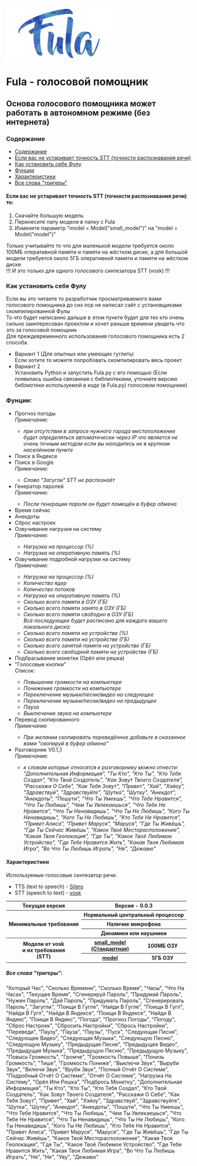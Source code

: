<img src="/icon.png" width="300">
<h1>Fula - голосовой помощник</h1>
<h2>Основа голосового помощника может работать в автономном режиме (без интернета)</h2>
<h3 id="links">Содержание</h3>
<ul>
    <li><a href="#links">Содержание</a></li>
    <li><a href="#accuracy-stt">Если вас не устаривает точность STT (точности распознавания речи)</a></li>
    <li><a href="#how-to-install">Как установить себе Фулу</a></li>
    <li><a href="#functions">Фунции</a></li>
    <li><a href="#property">Характеристики</a></li>
    <li><a href="#all-trigger-words">Все слова "тригеры"</a></li>
</ul>
<h4 id="accuracy-stt">Если вас не устаривает точность STT (точности распознавания речи) то:</h4>
<ol>
    <li>Скачайте большую модель</li>
    <li>Перенесите папу модели в папку с Fula</li>
    <li>Измените параметр "model = Model("small_model")" на "model = Model("model")"</li>
</ol>
<div>Только учитывайте то что для маленькой модели требуется около 100МБ оперативной памяти и памяти на жёстком диске, а для большой модели требуется около 5ГБ оперативной памяти и памяти на жёстком диске</div>
<div>!!! И это только для одного голосового синтезатора STT (vosk) !!!</div>
<h3 id="how-to-install">Как установить себе Фулу</h3>
<div>Если вы это читаете то разработчик просматриваемого вами голосового помощника до сих пор не написал сайт с установщиками скомпилированной Фулы</div>
<div>То что будет написанно дальше в этом пункте будет для тех кто очень сильно заинтересован проектом и хочет раньше времени увидеть что это за голосовой помощник</div>
<div>Для преждевременного использования голосового помощника есть 2 способа</div>
<ul>
    <li>Вариант 1 (Для опытных или умеющих гуглить)<br>Если хотите то можете попробовать скомпилировать весь проект</li>
    <li>Вариант 2<br>Установить Python и запустить Fula.py с его помощью (Если появилась ошибка связанная с библиотеками, уточните версию библиотеки используемой в коде (в Fula.py) голосовом помощнике)</li>
</ul>
<h3 id="functions">Фунции:</h3>
<ul>
    <li>Прогноз погоды
        <br>
        <i>Примечание:
        <ul>
            <li>при отсутствии в запросе нужного города местоположение будет определяться автоматически через IP что является не очень точным методом если вы находитесь не в крупном населённом пункте</li>
        </ul>
        </i>
    </li>
    <li>Поиск в Яндексе</li>
    <li>Поиск в Google
        <br>
        <i>Примечание:
        <ul>
            <li>Слово "Загугли" STT не распознаёт</li>
        </ul>
        </i>
    </li>
    <li>Генератор паролей
        <br>
        <i>Примечание:
        <ul>
            <li>После генерации пароля он будет помещён в буфер обмена</li>
        </ul>
        </i>
    </li>
    <li>Время сейчас</li>
    <li>Анекдоты</li>
    <li>Сброс настроек</li>
    <li>Озвучивание нагрузки на систему
        <br>
        <i>Примечание:
        <ul>
            <li>Нагрузка на процессор (%)</li>
            <li>Нагрузка на оперативную память (%)</li>
        </ul>
        </i>
    </li>
    <li>Озвучивание подробной нагрузки на систему
        <br>
        <i>Примечание:
        <ul>
            <li>Нагрузка на процессор (%)</li>
            <li>Количество ядер</li>
            <li>Количество потоков</li>
            <li>Нагрузка на оперативную память (%)</li>
            <li>Сколько всего памяти в ОЗУ (ГБ)</li>
            <li>Сколько всего памяти занято в ОЗУ (ГБ)</li>
            <li>Сколько всего памяти свободно в ОЗУ (ГБ)</li>
            <div>Всё последующее будет расписано для каждого вашего локального диска:</div>
            <li>Сколько всего памяти на устройстве (%)</li>
            <li>Сколько всего памяти на устройстве (ГБ)</li>
            <li>Сколько всего занятой памяти на устройстве (ГБ)</li>
            <li>Сколько всего свободной памяти на устройстве (ГБ)</li>
        </ul>
        </i>    
    </li>
    <li>Подбрасывание монетки (Орёл или решка)</li>
    <li>"Голосовые кнопки"
        <br>
        <i>Список:
        <ul>
            <li>Повышение громкости на компьютере</li>
            <li>Понижение громкости на компьютере</li>
            <li>Переключение музыки/песни/видео на следующее</li>
            <li>Переключение музыки/песни/видео на предыдущее</li>
            <li>Пауза</li>
            <li>Выключение звука на компьютере</li>
        </ul>
        </i>
    </li>
    <li>Перевод скопированного
        <br>
        <i>Примечание
        <ul>
            <li>При желании скопировать переведённое добавьте в сказанное вами "скопируй в буфер обмена"</li>
        </ul>
        </i>
    </li>
    <li>Разговорник V0.1_1
        <br>
        <i>Примечание:
        <ul>
            <li>к словам которые относятся к разговорнику можно отнести:<br>
            "Дополнительная Информация", "Ты Кто", "Кто Ты", "Кто Тебя Создал", "Кто Твой Создатель", "Как Зовут Твоего Создателя", "Расскажи О Себе", "Как Тебя Зовут", "Привет", "Хай", "Хэйоу", "Здравствуй", "Здравствуйте", "Шутка", "Шутку", "Анекдот", "Анекдоты", "Пошути", "Что Ты Умеешь", "Что Тебе Нравится", "Что Ты Любишь", "Чем Ты Увлекаешься", "Что Тебе Не Нравится", "Что Ты Ненавидишь", "Что Ты Не Любишь", "Кого Ты Ненавидишь", "Кого Ты Не Любишь", "Кто Тебе Не Нравится", "Привет Алиса", "Привет Маруся", "Маруся", "Где Ты Живёшь", "Где Ты Сейчас Живёшь", "Какое Твоё Месторасположение", "Какая Твоя Геолокация", "Где Ты", "Какое Твоё Любимое Устройство", "Где Тебе Нравится Жить", "Какая Твоя Любимая Игра", "Во Что Ты Любишь Играть", "Ня", "Дежавю"
            </li>
        </ul>
        </i>
    </li>
</ul>
<h4 id="property">Характеристики</h4>
<div>Используемые голосовые синтезатор речи:</div>
<ul>
    <li>TTS (text to speech) - <a href="https://github.com/snakers4/silero-models">Silero</a></li>
    <li>STT (speech to text) - <a href="https://github.com/alphacep/vosk-api">vosk</a></li>
</ul>
<table>
    <tr>
        <th>Текущая версия</th>
        <th colspan="2">Версия - 0.0.3</th>
    </tr>
    <tr>
        <th rowspan="3">Минимальные требования</th>
        <th colspan="2">Нормальный центральный процессор</th>
    </tr>
    <tr>
        <th colspan="2">Наличие микрофона</th>
    </tr>
    <tr>
        <th colspan="2">Динамики или наушники</th>
    </tr>
    <tr>
        <th rowspan="2">Модели от vosk<br>и их требования<br>(STT)</th>
        <th><a href="https://alphacephei.com/vosk/models/vosk-model-small-ru-0.22.zip">small_model<br>(Стандартная)</a></th>
        <th>100МБ ОЗУ</th>
    </tr>
    <tr>
        <th><a href="https://alphacephei.com/vosk/models/vosk-model-ru-0.22.zip">model</a></th>
        <th>5ГБ ОЗУ</th>
    </tr>
</table>
<h5 id="all-trigger-words">Все слова "тригеры":</h5>
<div>"Который Час", "Сколько Времени", "Сколько Время", "Часы", "Что На Часах", "Текущее Время", "Сгенерируй Пароль", "Придумай Пароль", "Нужен Пароль", "Дай Пароль", "Придумать Пароль", "Сгенерировать Пароль", "Загугли", "Поищи В Гугле", "Найди В Гугле", "Поищи В Гугл", "Найди В Гугл", "Найди В Яндексе", "Поищи В Яндексе", "Найди В Яндекс", "Поищи В Яндекс", "Погода", "Прогноз Погоды", "Погоду", "Сброс Настроек", "Сбросить Настройки", "Сбрось Настройки", "Переведи", "Паузу", "Пауза", "Паузы", "Пуск", "Следующая Песня", "Следующее Видео", "Следующая Музыка", "Следующую Песню", "Следующую Музыку", "Предыдущая Песня", "Предыдущее Видео", "Предыдущая Музыка", "Предыдущую Песню", "Предыдущую Музыку", "Повысь Громкость", "Громче", "Громкость Повыше", "Понизь Громкость", "Тише", "Громкость Пониже", "Выключи Звук", "Выруби Звук", "Включи Звук", "Вруби Звук", "Полный Отчёт О Системе", "Подробный Отчёт О Системе", "Отчёт О Системе", "Нагрузка На Систему", "Орёл Или Решка", "Подбрось Монетку", "Дополнительная Информация", "Ты Кто", "Кто Ты", "Кто Тебя Создал", "Кто Твой Создатель", "Как Зовут Твоего Создателя", "Расскажи О Себе", "Как Тебя Зовут", "Привет", "Хай", "Хэйоу", "Здравствуй", "Здравствуйте", "Шутка", "Шутку", "Анекдот", "Анекдоты", "Пошути", "Что Ты Умеешь", "Что Тебе Нравится", "Что Ты Любишь", "Чем Ты Увлекаешься", "Что Тебе Не Нравится", "Что Ты Ненавидишь", "Что Ты Не Любишь", "Кого Ты Ненавидишь", "Кого Ты Не Любишь", "Кто Тебе Не Нравится", "Привет Алиса", "Привет Маруся", "Маруся", "Где Ты Живёшь", "Где Ты Сейчас Живёшь", "Какое Твоё Месторасположение", "Какая Твоя Геолокация", "Где Ты", "Какое Твоё Любимое Устройство", "Где Тебе Нравится Жить", "Какая Твоя Любимая Игра", "Во Что Ты Любишь Играть", "Ня", "Не", "Уву", "Дежавю"</div>